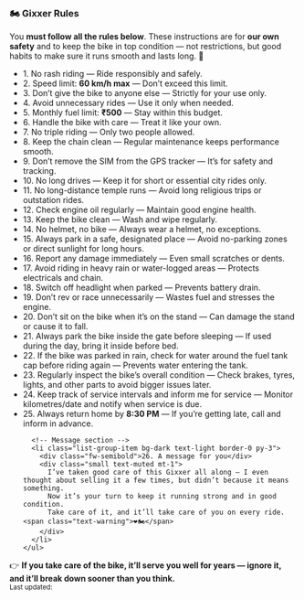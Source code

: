 <!-- 🏍️ Gixxer Rules (Bootstrap 5 Dark Theme - Mobile Friendly) -->
<meta name="viewport" content="width=device-width, initial-scale=1">

<div class="container-fluid p-2" style="max-width:800px;">
  <div class="card bg-dark text-light shadow-sm mb-2">
    <div class="card-body py-3">
      <h3 class="card-title mb-1">🏍️ <strong>Gixxer Rules</strong></h3>
      <p class="card-text small text-muted mb-0">
        You <strong>must follow all the rules below</strong>. These instructions are for <strong>our own safety</strong> and to keep the bike in top condition — not restrictions, but good habits to make sure it runs smooth and lasts long. 🚦
      </p>
    </div>
  </div>

  <div class="card bg-dark text-light mb-3" style="border-radius:12px;">
    <ul class="list-group list-group-flush">
      <li class="list-group-item bg-dark text-light border-0 py-2"><span class="fw-bold">1.</span> No rash riding — Ride responsibly and safely.</li>
      <li class="list-group-item bg-dark text-light border-0 py-2"><span class="fw-bold">2.</span> Speed limit: <strong>60 km/h max</strong> — Don’t exceed this limit.</li>
      <li class="list-group-item bg-dark text-light border-0 py-2"><span class="fw-bold">3.</span> Don’t give the bike to anyone else — Strictly for your use only.</li>
      <li class="list-group-item bg-dark text-light border-0 py-2"><span class="fw-bold">4.</span> Avoid unnecessary rides — Use it only when needed.</li>
      <li class="list-group-item bg-dark text-light border-0 py-2"><span class="fw-bold">5.</span> Monthly fuel limit: <strong>₹500</strong> — Stay within this budget.</li>
      <li class="list-group-item bg-dark text-light border-0 py-2"><span class="fw-bold">6.</span> Handle the bike with care — Treat it like your own.</li>
      <li class="list-group-item bg-dark text-light border-0 py-2"><span class="fw-bold">7.</span> No triple riding — Only two people allowed.</li>
      <li class="list-group-item bg-dark text-light border-0 py-2"><span class="fw-bold">8.</span> Keep the chain clean — Regular maintenance keeps performance smooth.</li>
      <li class="list-group-item bg-dark text-light border-0 py-2"><span class="fw-bold">9.</span> Don’t remove the SIM from the GPS tracker — It’s for safety and tracking.</li>
      <li class="list-group-item bg-dark text-light border-0 py-2"><span class="fw-bold">10.</span> No long drives — Keep it for short or essential city rides only.</li>
      <li class="list-group-item bg-dark text-light border-0 py-2"><span class="fw-bold">11.</span> No long-distance temple runs — Avoid long religious trips or outstation rides.</li>
      <li class="list-group-item bg-dark text-light border-0 py-2"><span class="fw-bold">12.</span> Check engine oil regularly — Maintain good engine health.</li>
      <li class="list-group-item bg-dark text-light border-0 py-2"><span class="fw-bold">13.</span> Keep the bike clean — Wash and wipe regularly.</li>
      <li class="list-group-item bg-dark text-light border-0 py-2"><span class="fw-bold">14.</span> No helmet, no bike — Always wear a helmet, no exceptions.</li>
      <li class="list-group-item bg-dark text-light border-0 py-2"><span class="fw-bold">15.</span> Always park in a safe, designated place — Avoid no-parking zones or direct sunlight for long hours.</li>
      <li class="list-group-item bg-dark text-light border-0 py-2"><span class="fw-bold">16.</span> Report any damage immediately — Even small scratches or dents.</li>
      <li class="list-group-item bg-dark text-light border-0 py-2"><span class="fw-bold">17.</span> Avoid riding in heavy rain or water-logged areas — Protects electricals and chain.</li>
      <li class="list-group-item bg-dark text-light border-0 py-2"><span class="fw-bold">18.</span> Switch off headlight when parked — Prevents battery drain.</li>
      <li class="list-group-item bg-dark text-light border-0 py-2"><span class="fw-bold">19.</span> Don’t rev or race unnecessarily — Wastes fuel and stresses the engine.</li>
      <li class="list-group-item bg-dark text-light border-0 py-2"><span class="fw-bold">20.</span> Don’t sit on the bike when it’s on the stand — Can damage the stand or cause it to fall.</li>
      <li class="list-group-item bg-dark text-light border-0 py-2"><span class="fw-bold">21.</span> Always park the bike inside the gate before sleeping — If used during the day, bring it inside before bed.</li>
      <li class="list-group-item bg-dark text-light border-0 py-2"><span class="fw-bold">22.</span> If the bike was parked in rain, check for water around the fuel tank cap before riding again — Prevents water entering the tank.</li>
      <li class="list-group-item bg-dark text-light border-0 py-2"><span class="fw-bold">23.</span> Regularly inspect the bike’s overall condition — Check brakes, tyres, lights, and other parts to avoid bigger issues later.</li>
      <li class="list-group-item bg-dark text-light border-0 py-2"><span class="fw-bold">24.</span> Keep track of service intervals and inform me for service — Monitor kilometres/date and notify when service is due.</li>
      <li class="list-group-item bg-dark text-light border-0 py-2"><span class="fw-bold">25.</span> Always return home by <strong>8:30 PM</strong> — If you’re getting late, call and inform in advance.</li>

      <!-- Message section -->
      <li class="list-group-item bg-dark text-light border-0 py-3">
        <div class="fw-semibold">26. A message for you</div>
        <div class="small text-muted mt-1">
          I’ve taken good care of this Gixxer all along — I even thought about selling it a few times, but didn’t because it means something.  
          Now it’s your turn to keep it running strong and in good condition.  
          Take care of it, and it’ll take care of you on every ride. <span class="text-warning">❤️🏍️</span>
        </div>
      </li>
    </ul>
  </div>

  <div class="card bg-dark text-center text-muted py-2" style="border-radius:10px;">
    <div class="small px-2">
      👉 <strong>If you take care of the bike, it’ll serve you well for years — ignore it, and it’ll break down sooner than you think.</strong>
    </div>
  </div>

  <div class="text-center mt-3">
    <small class="text-muted">Last updated: <span id="gx-last-updated"></span></small>
  </div>
</div>

<script>
  // Auto-insert today's date for "Last updated"
  (function(){
    var el = document.getElementById('gx-last-updated');
    if(!el) return;
    var d = new Date();
    var opts = { year:'numeric', month:'short', day:'numeric' };
    el.textContent = d.toLocaleDateString(undefined, opts);
  })();
</script>